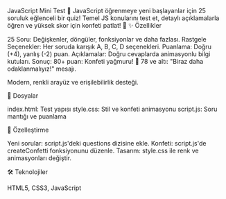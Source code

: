 JavaScript Mini Test 🎉
JavaScript öğrenmeye yeni başlayanlar için 25 soruluk eğlenceli bir quiz! Temel JS konularını test et, detaylı açıklamalarla öğren ve yüksek skor için konfeti patlat! 🚀
✨ Özellikler

25 Soru: Değişkenler, döngüler, fonksiyonlar ve daha fazlası.
Rastgele Seçenekler: Her soruda karışık A, B, C, D seçenekleri.
Puanlama: Doğru (+4), yanlış (-2) puan.
Açıklamalar: Doğru cevaplarda animasyonlu bilgi kutuları.
Sonuç:
80+ puan: Konfeti yağmuru! 🎉
78 ve altı: "Biraz daha odaklanmalıyız!" mesajı.


Modern, renkli arayüz ve erişilebilirlik desteği.

📂 Dosyalar

index.html: Test yapısı
style.css: Stil ve konfeti animasyonu
script.js: Soru mantığı ve puanlama

🎨 Özelleştirme

Yeni sorular: script.js'deki questions dizisine ekle.
Konfeti: script.js'de createConfetti fonksiyonunu düzenle.
Tasarım: style.css ile renk ve animasyonları değiştir.

🛠️ Teknolojiler

HTML5, CSS3, JavaScript

